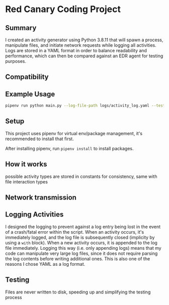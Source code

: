 # Red Canary Coding Project

## Summary

I created an activity generator using Python 3.8.11 that will spawn a process, manipulate files, and initiate network requests while logging all activities. Logs are stored in a YAML format in order to balance readability and performance, which can then be compared against an EDR agent for testing purposes.

## Compatibility

## Example Usage

```bash
pipenv run python main.py --log-file-path logs/activity_log.yaml --test-file-path test.txt --test-command "ls -al" --test-hostname www.google.com --test-port 80
```

## Setup

This project uses pipenv for virtual env/package management, it's recommended to install that first.

After installing pipenv, run `pipenv install` to install packages.


## How it works

possible activity types are stored in constants for consistency, same with file interaction types

## Network transmission

## Logging Activities

I designed the logging to prevent against a log entry being lost in the event of a crash/fatal error within the script. When an activity occurs, it's immediately logged, and the log file is subsequently closed (implicity by using a `with` block). When a new activity occurs, it is appended to the log file immediately. Logging this way (i.e. only appending logs) means that my code can manipulate very large log files, since it does not require parsing the log contents before writing additional ones. This is also one of the reasons I chose YAML as a log format.

## Testing

Files are never written to disk, speeding up and simplifying the testing process